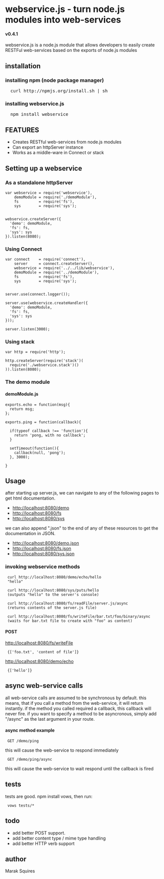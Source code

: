 # webservice.js - turn node.js modules into web-services
#### v0.4.1
webservice.js is a node.js module that allows developers to easily create RESTFul web-services based on the exports of node.js modules

## installation

### installing npm (node package manager)
<pre>
  curl http://npmjs.org/install.sh | sh
</pre>

### installing webservice.js
<pre>
  npm install webservice
</pre>

## FEATURES

- Creates RESTful web-services from node.js modules
- Can export an httpServer instance
- Works as a middle-ware in Connect or stack

## Setting up a webservice

### As a standalone httpServer

    var webservice = require('webservice'),
        demoModule = require('./demoModule'),
        fs         = require('fs'),
        sys        = require('sys');


    webservice.createServer({
      'demo': demoModule,
      'fs': fs,
      'sys': sys
    }).listen(8080);

### Using Connect

    var connect    = require('connect'),
        server     = connect.createServer(),
        webservice = require('../../lib/webservice'),
        demoModule = require('../demoModule'),
        fs         = require('fs'),
        sys        = require('sys');


    server.use(connect.logger());

    server.use(webservice.createHandler({
      'demo': demoModule,
      'fs': fs,
      'sys': sys
    }));

    server.listen(3000);

### Using stack

    var http = require('http');

    http.createServer(require('stack')(
      require('./webservice.stack')()
    )).listen(8080);



### The demo module

#### demoModule.js

    exports.echo = function(msg){
      return msg;
    };

    exports.ping = function(callback){

      if(typeof callback !== 'function'){
        return 'pong, with no callback';
      }
 
      setTimeout(function(){
        callback(null, 'pong');
      }, 3000);

    }

## Usage

after starting up server.js, we can navigate to any of the following pages to get html documentation.

 - [http://localhost:8080/demo](http://localhost:8080/demo)
 - [http://localhost:8080/fs](http://localhost:8080/fs)
 - [http://localhost:8080/sys](http://localhost:8080/sys)

we can also append ".json" to the end of any of these resources to get the documentation in JSON. 

 - [http://localhost:8080/demo.json](http://localhost:8080/demo.json)
 - [http://localhost:8080/fs.json](http://localhost:8080/fs.json)
 - [http://localhost:8080/sys.json](http://localhost:8080/sys.json)

### invoking webservice methods

     curl http://localhost:8080/demo/echo/hello
     "hello"

     curl http://localhost:8080/sys/puts/hello
     (outputs "hello" to the server's console)

     curl http://localhost:8080/fs/readFile/server.js/async
     (returns contents of the server.js file)

     curl http://localhost:8080/fs/writeFile/bar.txt/foo/binary/async
     (waits for bar.txt file to create with "foo" as content)

#### POST

[http://localhost:8080/fs/writeFile](http://localhost:8080/fs/writeFile)

     {['foo.txt', 'content of file']}

[http://localhost:8080/demo/echo](http://localhost:8080/demo/echo)


     {['hello']}

## async web-service calls

all web-service calls are assumed to be synchronous by default. this means, that if you call a method from the web-service, it will return instantly. if the method you called required a callback, this callback will never fire. if you want to specify a method to be asyncronous, simply add "/async" as the last argument in your route.


#### async method example

     GET /demo/ping

this will cause the web-service to respond immediately

     GET /demo/ping/async

this will cause the web-service to wait respond until the callback is fired


## tests

tests are good. npm install vows, then run:

     vows tests/*

## todo

- add better POST support. 
- add better content type / mime type handling
- add better HTTP verb support

## author

Marak Squires